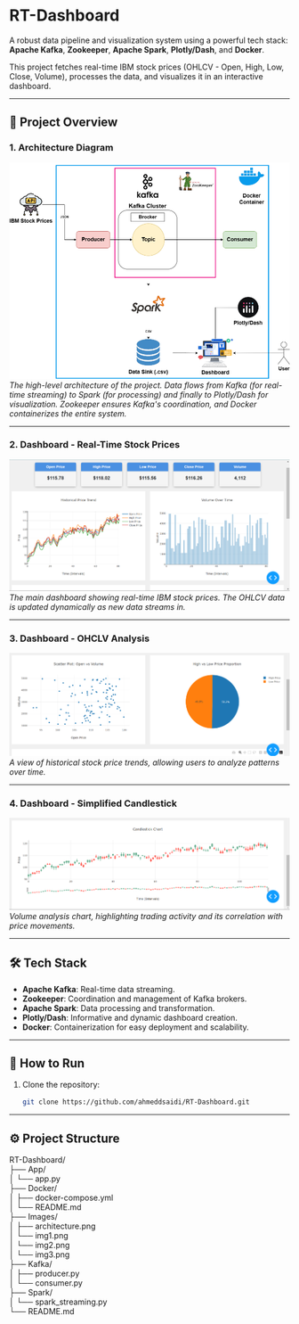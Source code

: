 # RT-Dashboard  
A robust data pipeline and visualization system using a powerful tech stack: **Apache Kafka**, **Zookeeper**, **Apache Spark**, **Plotly/Dash**, and **Docker**.  

This project fetches real-time IBM stock prices (OHLCV - Open, High, Low, Close, Volume), processes the data, and visualizes it in an interactive dashboard.  

---

## 📸 **Project Overview**  

### **1. Architecture Diagram**  
![Architecture](Images/architecture.png)  
*The high-level architecture of the project. Data flows from Kafka (for real-time streaming) to Spark (for processing) and finally to Plotly/Dash for visualization. Zookeeper ensures Kafka's coordination, and Docker containerizes the entire system.*  

---

### **2. Dashboard - Real-Time Stock Prices**  
![Dashboard](Images/img1.png)  
*The main dashboard showing real-time IBM stock prices. The OHLCV data is updated dynamically as new data streams in.*  

---

### **3. Dashboard - OHCLV Analysis**  
![Historical Trends](Images/img2.png)  
*A view of historical stock price trends, allowing users to analyze patterns over time.*  

---

### **4. Dashboard - Simplified Candlestick**  
![Volume Analysis](Images/img3.png)  
*Volume analysis chart, highlighting trading activity and its correlation with price movements.*  

---

## 🛠️ **Tech Stack**  
- **Apache Kafka**: Real-time data streaming.  
- **Zookeeper**: Coordination and management of Kafka brokers.  
- **Apache Spark**: Data processing and transformation.  
- **Plotly/Dash**: Informative and dynamic dashboard creation.  
- **Docker**: Containerization for easy deployment and scalability.  

---

## 🚀 **How to Run**  
1. Clone the repository:  
   ```bash  
   git clone https://github.com/ahmeddsaidi/RT-Dashboard.git

---

## ⚙️ **Project Structure**  
RT-Dashboard/  
├── App/  
│   └── app.py  
├── Docker/  
│   ├── docker-compose.yml  
│   └── README.md  
├── Images/  
│   ├── architecture.png  
│   └── img1.png  
│   └── img2.png  
│   └── img3.png  
├── Kafka/  
│   ├── producer.py  
│   └── consumer.py  
├── Spark/  
│   └── spark_streaming.py  
└── README.md
